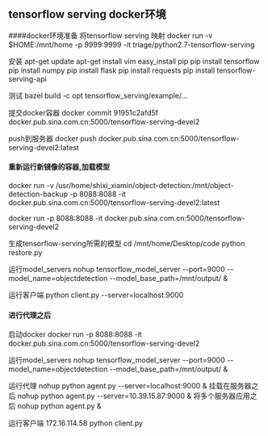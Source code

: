## tensorflow serving docker环境

####docker环境准备
将tensorflow serving 映射
docker run -v $HOME:/mnt/home -p 9999:9999 -it triage/python2.7-tensorflow-serving

安装
apt-get update
apt-get install vim
easy_install pip
pip install tensorflow
pip install numpy
pip install flask
pip install requests
pip install tensorflow-serving-api

测试
bazel build -c opt tensorflow_serving/example/...

提交docker容器
docker commit 91951c2afd5f docker.pub.sina.com.cn:5000/tensorflow-serving-devel2

push到服务器
 docker push docker.pub.sina.com.cn:5000/tensorflow-serving-devel2:latest

#### 重新运行新镜像的容器,加载模型
docker run -v /usr/home/shixi_xiamin/object-detection:/mnt/object-detection-backup -p 8088:8088 -it  docker.pub.sina.com.cn:5000/tensorflow-serving-devel2:latest

docker run  -p 8088:8088 -it   docker.pub.sina.com.cn:5000/tensorflow-serving-devel2

生成tensorflow-serving所需的模型
cd /mnt/home/Desktop/code
python restore.py

运行model_servers
nohup tensorflow_model_server --port=9000 --model_name=objectdetection --model_base_path=/mnt/output/ &

运行客户端
python client.py --server=localhost:9000

#### 进行代理之后
启动docker
docker run  -p 8088:8088 -it   docker.pub.sina.com.cn:5000/tensorflow-serving-devel2

运行model_servers
nohup tensorflow_model_server --port=9000 --model_name=objectdetection --model_base_path=/mnt/output/ &

运行代理
nohup python agent.py --server=localhost:9000 &
挂载在服务器之后
nohup python agent.py --server=10.39.15.87:9000 &
将多个服务器应用之后
nohup python agent.py &

运行客户端
172.16.114.58
python client.py

